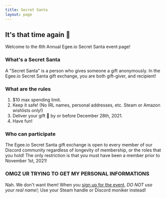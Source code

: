 ```yaml
---
title: Secret Santa
layout: page
---
```


## It's that time again 🎅

Welcome to the 6th Annual Egee.io Secret Santa event page!

### What's a Secret Santa

A "Secret Santa" is a person who gives someone a gift anonymously. In the Egee.io Secret Santa gift exchange, you are both gift-giver, and recipient!

### What are the rules

1. $10 max spending limit.
2. Keep it safe! (No IRL names, personal addresses, etc. Steam or Amazon wishlists only!)
3. Deliver your gift 🎁 by or before December 28th, 2021.
4. Have fun!

### Who can participate

The Egee.io Secret Santa gift exchange is open to every member of our Discord community regardless of longevity of membership, or the roles that you hold! The only restriction is that you must have been a member prior to November 1st, 2021!

### OMGZ UR TRYING TO GET MY PERSONAL INFORMATIONS

Nah. We don't want them! When you [sign up for the event](https://www.elfster.com/gift-exchanges/a0995bc1-7590-460e-b5fc-2909db97516a/?join=yta5), *DO NOT use your real name!*; Use your Steam handle or Discord moniker instead!
